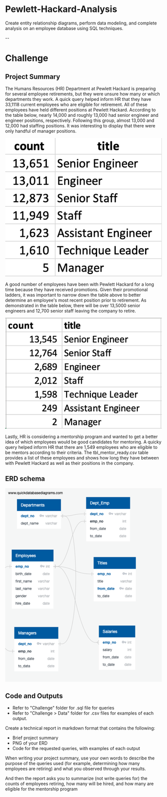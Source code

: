 # Pewlett-Hackard-Analysis
Create entity relationship diagrams, perform data modeling, and complete analysis on an employee database using SQL techniques.

--

# Challenge

## Project Summary
The Humans Resources (HR) Department at Pewlett Hackard is preparing for several employee retirements, but they were unsure how many or which departments they work. A quick query helped inform HR that they have 33,1118 current employees who are eligible for retirement. All of these employees have held different positions at Pewlett Hackard. According to the table below, nearly 14,000 and roughly 13,000 had senior engineer and engineer positions, respectively. Following this group, almost 13,000 and 12,000 had staffing positions. It was interesting to display that there were only handful of manager positions.

![No. of Titles Retiring](Challenge/PNG1_Titles_Retiring.png)

A good number of employees have been with Pewlett Hackard for a long time because they have received promotions. Given their promotional ladders, it was important to narrow down the table above to better determine an employee's most recent position prior to retirement. As demonstrated in the table below, there will be over 13,5000 senior engineers and 12,700 senior staff leaving the company to retire. 

![No. of Most Recent Titles Retiring](Challenge/PNG2_Unique_Titles_Retiring.png)

Lastly, HR is considering a mentorship program and wanted to get a better idea of which employees would be good candidates for mentoring. A quicky query helped inform HR that there are 1,549 employees who are eligible to be mentors according to their criteria. The tbl_mentor_ready.csv table provides a list of these employees and shows how long they have between with Pewlett Hackard as well as their positions in the company.


## ERD schema
![ERD schedma](EmployeeDB_revised.png)

## Code and Outputs
* Refer to "Challenge" folder for .sql file for queries
* Refer to "Challenge > Data" folder for .csv files for examples of each output.



Create a technical report in markdown format that contains the following:
* Brief project summary
* PNG of your ERD
* Code for the requested queries, with examples of each output

When writing your project summary, use your own words to describe the purpose of the queries used (for example, determining how many employees are retiring) and what you observed through your results.

And then the report asks you to summarize (not write queries for) the counts of employees retiring, how many will be hired, and how many are eligible for the mentorship program
